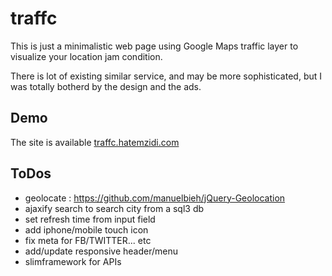 # traffc

This is just a minimalistic web page using Google Maps traffic layer to visualize your location jam condition.

There is lot of existing similar service, and may be more sophisticated, but I was totally botherd by the design and the ads.


## Demo
The site is available [traffc.hatemzidi.com](http://traffc.hatemzidi.com/)

## ToDos
- geolocate : https://github.com/manuelbieh/jQuery-Geolocation
- ajaxify search to search city from a sql3 db
- set refresh time from input field
- add iphone/mobile touch icon
- fix meta for FB/TWITTER... etc
- add/update responsive header/menu
- slimframework for APIs